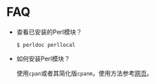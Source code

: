 # FAQ
* 查看已安装的Perl模块？

    `$ perldoc perllocal`
    
* 如何安装Perl模块？

    使用`cpan`或者其简化版`cpanm`，使用方法参考[网页](http://search.cpan.org/~miyagawa/App-cpanminus-1.6915/bin/cpanm)。